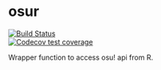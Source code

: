 # osur

<!-- badges: start -->
[![Build Status](https://travis-ci.org/its-gazza/osur.svg?branch=master)](https://travis-ci.org/its-gazza/osur)  
[![Codecov test coverage](https://codecov.io/gh/its-gazza/osur/branch/master/graph/badge.svg)](https://codecov.io/gh/its-gazza/osur?branch=master)
<!-- badges: end -->

Wrapper function to access osu! api from R.
